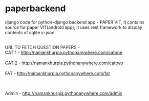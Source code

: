 # paperbackend
django code for python-django backend app - PAPER VIT, it contains source for paper VIT(android app), it uses rest framework to display contents of sqlite in json

<br>URL TO FETCH QUESTION PAPERS - 
<br>
CAT 1 - http://namankhurpia.pythonanywhere.com/catone
<br><br>
CAT 2 - http://namankhurpia.pythonanywhere.com/cattwo
<br><br>
FAT - http://namankhurpia.pythonanywhere.com/fat


<br><br>
Admin - http://namankhurpia.pythonanywhere.com/admin
